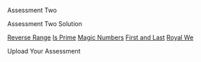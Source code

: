 <download href="https://s3-us-west-1.amazonaws.com/aao-bpo/assessments/assessment_2/A2.zip">Assessment Two</download>

<download submitted href="https://s3-us-west-1.amazonaws.com/aao-bpo/assessments/assessment_2/A2_solution.zip">Assessment Two Solution</download>

<a href="https://vimeo.com/212515979">Reverse Range</a>
<a href="https://vimeo.com/212515970">Is Prime</a>
<a href="https://vimeo.com/212515961">Magic Numbers</a>
<a href="https://vimeo.com/212515949">First and Last</a>
<a href="https://vimeo.com/212515920">Royal We</a>

<upload href="">Upload Your Assessment</upload>
